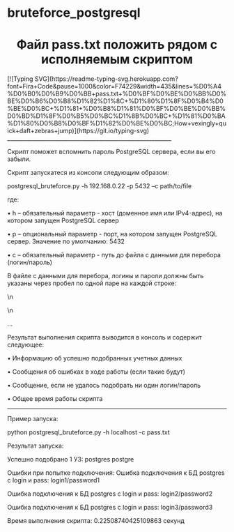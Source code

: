 # bruteforce_postgresql

<h1 align="center">Файл pass.txt положить рядом с исполняемым скриптом</h1>
[![Typing SVG](https://readme-typing-svg.herokuapp.com?font=Fira+Code&pause=1000&color=F74229&width=435&lines=%D0%A4%D0%B0%D0%B9%D0%BB+pass.txt+%D0%BF%D0%BE%D0%BB%D0%BE%D0%B6%D0%B8%D1%82%D1%8C+%D1%80%D1%8F%D0%B4%D0%BE%D0%BC+%D1%81+%D0%B8%D1%81%D0%BF%D0%BE%D0%BB%D0%BD%D1%8F%D0%B5%D0%BC%D1%8B%D0%BC+%D1%81%D0%BA%D1%80%D0%B8%D0%BF%D1%82%D0%BE%D0%BC;How+vexingly+quick+daft+zebras+jump)](https://git.io/typing-svg)
___________________________________________________________

Скрипт поможет вспомнить пароль PostgreSQL сервера, если вы его забыли.

Скрипт запускатеся из консоли следующим образом:

postgresql_bruteforce.py -h 192.168.0.22 -p 5432 –с path/to/file

где:

•	h – обязательный параметр - хост (доменное имя или IPv4-адрес), на котором запущен PostgreSQL сервер

•	p – опциональный параметр - порт, на котором запущен PostgreSQL сервер. Значение по умолчанию: 5432

•	c – обязательный параметр - путь до файла с данными для перебора (логин/пароль)

В файле с данными для перебора, логины и пароли должны быть указаны через пробел по одной паре на каждой строке:

<login> <pass>\n

<login> <pass>\n

…

Результат выполнения скрипта выводится в консоль и содержит следующее:

•	Информацию об успешно подобранных учетных данных

•	Сообщения об ошибках в ходе работы (если такие будут)

•	Сообщение, если не удалось подобрать ни один логин/пароль

•	Общее время работы скрипта

___________________________________________________________

Пример запуска:

python postgresql_bruteforce.py -h localhost -c pass.txt
  
Результат запуска:

Успешно подобрано 1 УЗ:
postgres postgre

Ошибки при попытке подключения:
Ошибка подключения к БД postgres с login и pass: login1/password1

Ошибка подключения к БД postgres с login и pass: login2/password2

Ошибка подключения к БД postgres с login и pass: login3/password3

Время выполнения скрипта: 0.22508740425109863 секунд

